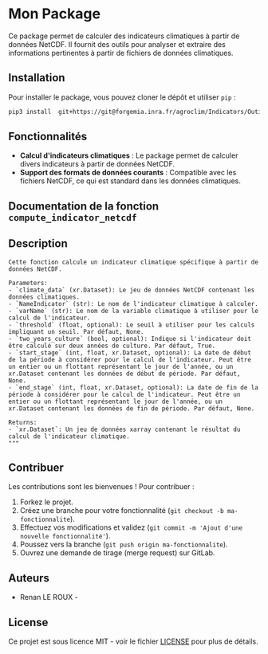 # Mon Package

Ce package permet de calculer des indicateurs climatiques à partir de données NetCDF. Il fournit des outils pour analyser et extraire des informations pertinentes à partir de fichiers de données climatiques.

## Installation

Pour installer le package, vous pouvez cloner le dépôt et utiliser `pip` :

```sh
pip3 install  git+https://git@forgemia.inra.fr/agroclim/Indicators/OutilsPourIndicateurs/fonctionspython/pynar.git
```


## Fonctionnalités

- **Calcul d'indicateurs climatiques** : Le package permet de calculer divers indicateurs à partir de données NetCDF.
- **Support des formats de données courants** : Compatible avec les fichiers NetCDF, ce qui est standard dans les données climatiques.

## Documentation de la fonction `compute_indicator_netcdf`
## Description

    Cette fonction calcule un indicateur climatique spécifique à partir de données NetCDF.

    Parameters:
    - `climate_data` (xr.Dataset): Le jeu de données NetCDF contenant les données climatiques.
    - `NameIndicator` (str): Le nom de l'indicateur climatique à calculer.
    - `varName` (str): Le nom de la variable climatique à utiliser pour le calcul de l'indicateur.
    - `threshold` (float, optional): Le seuil à utiliser pour les calculs impliquant un seuil. Par défaut, None.
    - `two_years_culture` (bool, optional): Indique si l'indicateur doit être calculé sur deux années de culture. Par défaut, True.
    - `start_stage` (int, float, xr.Dataset, optional): La date de début de la période à considérer pour le calcul de l'indicateur. Peut être un entier ou un flottant représentant le jour de l'année, ou un xr.Dataset contenant les données de début de période. Par défaut, None.
    - `end_stage` (int, float, xr.Dataset, optional): La date de fin de la période à considérer pour le calcul de l'indicateur. Peut être un entier ou un flottant représentant le jour de l'année, ou un xr.Dataset contenant les données de fin de période. Par défaut, None.

    Returns:
    - `xr.Dataset`: Un jeu de données xarray contenant le résultat du calcul de l'indicateur climatique.
    """


## Contribuer

Les contributions sont les bienvenues ! Pour contribuer :

1. Forkez le projet.
2. Créez une branche pour votre fonctionnalité (`git checkout -b ma-fonctionnalite`).
3. Effectuez vos modifications et validez (`git commit -m 'Ajout d'une nouvelle fonctionnalité'`).
4. Poussez vers la branche (`git push origin ma-fonctionnalite`).
5. Ouvrez une demande de tirage (merge request) sur GitLab.

## Auteurs

- Renan LE ROUX - 

## License

Ce projet est sous licence MIT - voir le fichier [LICENSE](LICENSE) pour plus de détails.